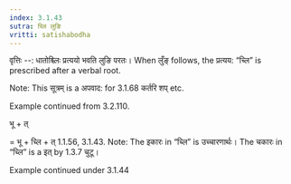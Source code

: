 ```yaml
---
index: 3.1.43
sutra: च्लि लुङि
vritti: satishabodha
---
```



वृत्तिः --: धातोश्च्लिः प्रत्ययो भवति लुङि परतः। When लुँङ् follows, the प्रत्यय: “च्लि” is prescribed after a verbal root.

Note: This सूत्रम् is a अपवाद: for 3.1.68 कर्तरि शप्‌ etc.


Example continued from 3.2.110.


भू + त्

= भू + च्लि + त् 1.1.56, 3.1.43. Note: The इकारः in “च्लि” is उच्चारणार्थः। The चकारः in “च्लि” is a इत् by 1.3.7 चुटू।


Example continued under 3.1.44

